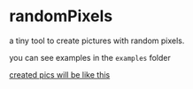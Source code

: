 # randomPixels
a tiny tool to create pictures with random pixels.

you can see examples in the `examples` folder

[created pics will be like this](https://github.com/saadati944/randomPixels/raw/master/examples/2.png)
